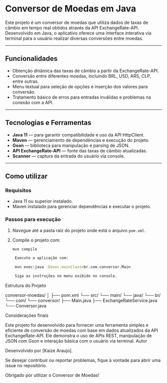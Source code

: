 # Conversor de Moedas em Java

Este projeto é um conversor de moedas que utiliza dados de taxas de câmbio em tempo real obtidos através da API ExchangeRate-API. Desenvolvido em Java, o aplicativo oferece uma interface interativa via terminal para o usuário realizar diversas conversões entre moedas.

---

## Funcionalidades

- Obtenção dinâmica das taxas de câmbio a partir da ExchangeRate-API.
- Conversão entre diferentes moedas, incluindo BRL, USD, ARS, CLP, entre outras.
- Menu textual para seleção de opções e inserção dos valores para conversão.
- Tratamento básico de erros para entradas inválidas e problemas na conexão com a API.

---

## Tecnologias e Ferramentas

- **Java 11** — para garantir compatibilidade e uso da API HttpClient.
- **Maven** — gerenciamento de dependências e execução do projeto.
- **Gson** — biblioteca para manipulação e parsing de JSON.
- **API ExchangeRate-API** — fonte das taxas de câmbio atualizadas.
- **Scanner** — captura da entrada do usuário via console.

---

## Como utilizar

### Requisitos

- Java 11 ou superior instalado.
- Maven instalado para gerenciar dependências e executar o projeto.

### Passos para execução

1. Navegue até a pasta raiz do projeto onde está o arquivo `pom.xml`.
2. Compile o projeto com:

   ```bash
   mvn compile

    Execute a aplicação com:

    mvn exec:java -Dexec.mainClass=br.com.conversor.Main

    Siga as instruções no menu exibido no console.

Estrutura do Projeto

conversor-moedas/
│
├── pom.xml
└── src/
    └── main/
        └── java/
            └── br/
                └── com/
                    └── conversor/
                        ├── Main.java
                        ├── ExchangeRateService.java
                        └── Conversor.java

Considerações finais

Este projeto foi desenvolvido para fornecer uma ferramenta simples e eficiente de conversão de moedas com base em dados atualizados da API ExchangeRate-API. Ele demonstra o uso de APIs REST, manipulação de JSON com Gson e interação básica com o usuário via terminal.
Autor

Desenvolvido por [Kaize Araujo].

Se desejar contribuir ou reportar problemas, fique à vontade para abrir uma issue no repositório.

Obrigado por utilizar o Conversor de Moedas!

